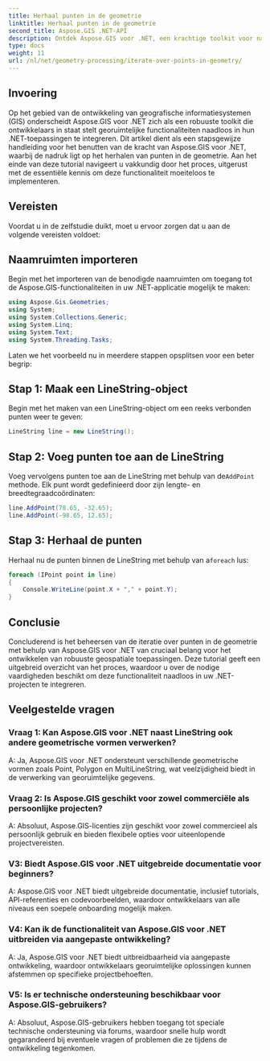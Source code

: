 ```yaml
---
title: Herhaal punten in de geometrie
linktitle: Herhaal punten in de geometrie
second_title: Aspose.GIS .NET-API
description: Ontdek Aspose.GIS voor .NET, een krachtige toolkit voor naadloze integratie van georuimtelijke functionaliteiten in uw .NET-applicaties.
type: docs
weight: 11
url: /nl/net/geometry-processing/iterate-over-points-in-geometry/
---
```

## Invoering

Op het gebied van de ontwikkeling van geografische informatiesystemen (GIS) onderscheidt Aspose.GIS voor .NET zich als een robuuste toolkit die ontwikkelaars in staat stelt georuimtelijke functionaliteiten naadloos in hun .NET-toepassingen te integreren. Dit artikel dient als een stapsgewijze handleiding voor het benutten van de kracht van Aspose.GIS voor .NET, waarbij de nadruk ligt op het herhalen van punten in de geometrie. Aan het einde van deze tutorial navigeert u vakkundig door het proces, uitgerust met de essentiële kennis om deze functionaliteit moeiteloos te implementeren.

## Vereisten

Voordat u in de zelfstudie duikt, moet u ervoor zorgen dat u aan de volgende vereisten voldoet:

## Naamruimten importeren

Begin met het importeren van de benodigde naamruimten om toegang tot de Aspose.GIS-functionaliteiten in uw .NET-applicatie mogelijk te maken:

```csharp
using Aspose.Gis.Geometries;
using System;
using System.Collections.Generic;
using System.Linq;
using System.Text;
using System.Threading.Tasks;
```

Laten we het voorbeeld nu in meerdere stappen opsplitsen voor een beter begrip:

## Stap 1: Maak een LineString-object

Begin met het maken van een LineString-object om een reeks verbonden punten weer te geven:

```csharp
LineString line = new LineString();
```

## Stap 2: Voeg punten toe aan de LineString

 Voeg vervolgens punten toe aan de LineString met behulp van de`AddPoint` methode. Elk punt wordt gedefinieerd door zijn lengte- en breedtegraadcoördinaten:

```csharp
line.AddPoint(78.65, -32.65);
line.AddPoint(-98.65, 12.65);
```

## Stap 3: Herhaal de punten

Herhaal nu de punten binnen de LineString met behulp van a`foreach` lus:

```csharp
foreach (IPoint point in line)
{
    Console.WriteLine(point.X + "," + point.Y);
}
```

## Conclusie

Concluderend is het beheersen van de iteratie over punten in de geometrie met behulp van Aspose.GIS voor .NET van cruciaal belang voor het ontwikkelen van robuuste geospatiale toepassingen. Deze tutorial geeft een uitgebreid overzicht van het proces, waardoor u over de nodige vaardigheden beschikt om deze functionaliteit naadloos in uw .NET-projecten te integreren.

## Veelgestelde vragen

### Vraag 1: Kan Aspose.GIS voor .NET naast LineString ook andere geometrische vormen verwerken?

A: Ja, Aspose.GIS voor .NET ondersteunt verschillende geometrische vormen zoals Point, Polygon en MultiLineString, wat veelzijdigheid biedt in de verwerking van georuimtelijke gegevens.

### Vraag 2: Is Aspose.GIS geschikt voor zowel commerciële als persoonlijke projecten?

A: Absoluut, Aspose.GIS-licenties zijn geschikt voor zowel commercieel als persoonlijk gebruik en bieden flexibele opties voor uiteenlopende projectvereisten.

### V3: Biedt Aspose.GIS voor .NET uitgebreide documentatie voor beginners?

A: Aspose.GIS voor .NET biedt uitgebreide documentatie, inclusief tutorials, API-referenties en codevoorbeelden, waardoor ontwikkelaars van alle niveaus een soepele onboarding mogelijk maken.

### V4: Kan ik de functionaliteit van Aspose.GIS voor .NET uitbreiden via aangepaste ontwikkeling?

A: Ja, Aspose.GIS voor .NET biedt uitbreidbaarheid via aangepaste ontwikkeling, waardoor ontwikkelaars georuimtelijke oplossingen kunnen afstemmen op specifieke projectbehoeften.

### V5: Is er technische ondersteuning beschikbaar voor Aspose.GIS-gebruikers?

A: Absoluut, Aspose.GIS-gebruikers hebben toegang tot speciale technische ondersteuning via forums, waardoor snelle hulp wordt gegarandeerd bij eventuele vragen of problemen die ze tijdens de ontwikkeling tegenkomen.